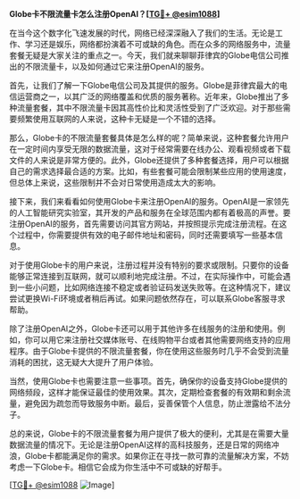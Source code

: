 **Globe卡不限流量卡怎么注册OpenAI？[[TG💪+ @esim1088](https://t.me/s/esim1088)]**

在当今这个数字化飞速发展的时代，网络已经深深融入了我们的生活。无论是工作、学习还是娱乐，网络都扮演着不可或缺的角色。而在众多的网络服务中，流量套餐无疑是大家关注的重点之一。今天，我们就来聊聊菲律宾的Globe电信公司推出的不限流量卡，以及如何通过它来注册OpenAI的服务。

首先，让我们了解一下Globe电信公司及其提供的服务。Globe是菲律宾最大的电信运营商之一，以其广泛的网络覆盖和优质的服务著称。近年来，Globe推出了多种流量套餐，其中不限流量卡因其高性价比和灵活性受到了广泛欢迎。对于那些需要频繁使用互联网的人来说，这种卡无疑是一个不错的选择。

那么，Globe卡的不限流量套餐具体是怎么样的呢？简单来说，这种套餐允许用户在一定时间内享受无限的数据流量，这对于经常需要在线办公、观看视频或者下载文件的人来说是非常方便的。此外，Globe还提供了多种套餐选择，用户可以根据自己的需求选择最合适的方案。比如，有些套餐可能会限制某些应用的使用速度，但总体上来说，这些限制并不会对日常使用造成太大的影响。

接下来，我们来看看如何使用Globe卡来注册OpenAI的服务。OpenAI是一家领先的人工智能研究实验室，其开发的产品和服务在全球范围内都有着极高的声誉。要注册OpenAI的服务，首先需要访问其官方网站，并按照提示完成注册流程。在这个过程中，你需要提供有效的电子邮件地址和密码，同时还需要填写一些基本信息。

对于使用Globe卡的用户来说，注册过程并没有特别的要求或限制。只要你的设备能够正常连接到互联网，就可以顺利地完成注册。不过，在实际操作中，可能会遇到一些小问题，比如网络连接不稳定或者验证码发送失败等。在这种情况下，建议尝试更换Wi-Fi环境或者稍后再试。如果问题依然存在，可以联系Globe客服寻求帮助。

除了注册OpenAI之外，Globe卡还可以用于其他许多在线服务的注册和使用。例如，你可以用它来注册社交媒体账号、在线购物平台或者其他需要网络支持的应用程序。由于Globe卡提供的不限流量套餐，你在使用这些服务时几乎不会受到流量消耗的困扰，这无疑大大提升了用户体验。

当然，使用Globe卡也需要注意一些事项。首先，确保你的设备支持Globe提供的网络频段，这样才能保证最佳的使用效果。其次，定期检查套餐的有效期和剩余流量，避免因为疏忽而导致服务中断。最后，妥善保管个人信息，防止泄露给不法分子。

总的来说，Globe卡的不限流量套餐为用户提供了极大的便利，尤其是在需要大量数据流量的情况下。无论是注册OpenAI这样的高科技服务，还是日常的网络冲浪，Globe卡都能满足你的需求。如果你正在寻找一款可靠的流量解决方案，不妨考虑一下Globe卡。相信它会成为你生活中不可或缺的好帮手。

[[TG💪+ @esim1088](https://t.me/s/esim1088) ![Image](https://i.postimg.cc/4NQfJmqS/Snipaste-2025-05-13-00-14-12.png)]